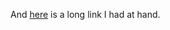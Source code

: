 And [here](http://bugs.debian.org/cgi-bin/pkgreport.cgi?tag=multiarch;users=debian-dpkg@lists.debian.org) is a long link I had at hand. 

